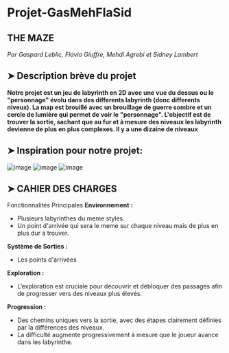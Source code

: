 # Projet-GasMehFlaSid
## THE MAZE
*Par Gaspard Leblic, Flavio Giuffre, Mehdi Agrebi et Sidney Lambert*

## ➤ Description brève du projet
**Notre projet est un jeu de labyrinth en 2D avec une vue du dessus ou le "personnage" évolu dans des differents labyrinth (donc differents niveux). La map est brouillé avec un brouillage de guerre sombre et un cercle de lumière qui permet de voir le "personnage". L'objectif est de trouver la sortie, sachant que au fur et à mesure des niveaux les labyrinth devienne de plus en plus complexes. Il y a une dizaine de niveaux**

## ➤ Inspiration pour notre projet: 
![image](https://github.com/user-attachments/assets/81fe90ba-0cbc-4f9a-aca0-8b6937e0c722) 
![image](https://github.com/user-attachments/assets/3b1c8407-4a48-4be3-9b7f-3128d7abd349)
![image](https://github.com/user-attachments/assets/3b04a469-6f65-44cc-852b-8ef183d266e0)



## ➤ CAHIER DES CHARGES
Fonctionnalités Principales
**Environnement :**
- Plusieurs labyrinthes du meme styles.
- Un point d'arrivée qui sera le meme sur chaque niveau mais de plus en plus dur a trouver.
  
**Système de Sorties :**
- Les points d'arrivées 
  
**Exploration :**
- L’exploration est cruciale pour découvrir et débloquer des passages afin de progresser vers des niveaux plus élevés.
  
**Progression :**
- Des chemins uniques vers la sortie, avec des étapes clairement définies par la différences des niveaux.
- La difficulté augmente progressivement à mesure que le joueur avance dans les labyrinthe.
